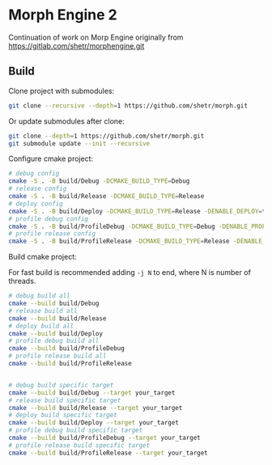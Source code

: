 
# Morph Engine 2

Continuation of work on Morp Engine originally from https://gitlab.com/shetr/morphengine.git

## Build

Clone project with submodules:

```bash
git clone --recursive --depth=1 https://github.com/shetr/morph.git
```

Or update submodules after clone:

```bash
git clone --depth=1 https://github.com/shetr/morph.git
git submodule update --init --recursive
```

Configure cmake project:

```bash
# debug config
cmake -S . -B build/Debug -DCMAKE_BUILD_TYPE=Debug
# release config
cmake -S . -B build/Release -DCMAKE_BUILD_TYPE=Release
# deploy config
cmake -S . -B build/Deploy -DCMAKE_BUILD_TYPE=Release -DENABLE_DEPLOY=true
# profile debug config
cmake -S . -B build/ProfileDebug -DCMAKE_BUILD_TYPE=Debug -DENABLE_PROFILING=true
# profile release config
cmake -S . -B build/ProfileRelease -DCMAKE_BUILD_TYPE=Release -DENABLE_PROFILING=true
```

Build cmake project:

For fast build is recommended adding `-j N` to end, where N is number of threads.

```bash
# debug build all
cmake --build build/Debug
# release build all
cmake --build build/Release
# deploy build all
cmake --build build/Deploy
# profile debug build all
cmake --build build/ProfileDebug
# profile release build all
cmake --build build/ProfileRelease


# debug build specific target
cmake --build build/Debug --target your_target
# release build specific target
cmake --build build/Release --target your_target
# deploy build specific target
cmake --build build/Deploy --target your_target
# profile debug build specific target
cmake --build build/ProfileDebug --target your_target
# profile release build specific target
cmake --build build/ProfileRelease --target your_target
```
